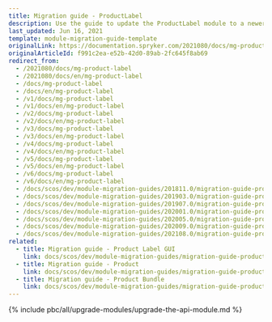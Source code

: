```yaml
---
title: Migration guide - ProductLabel
description: Use the guide to update the ProductLabel module to a newer version.
last_updated: Jun 16, 2021
template: module-migration-guide-template
originalLink: https://documentation.spryker.com/2021080/docs/mg-product-label
originalArticleId: f991c2ea-e52b-42d0-89ab-2fc645f8ab69
redirect_from:
  - /2021080/docs/mg-product-label
  - /2021080/docs/en/mg-product-label
  - /docs/mg-product-label
  - /docs/en/mg-product-label
  - /v1/docs/mg-product-label
  - /v1/docs/en/mg-product-label
  - /v2/docs/mg-product-label
  - /v2/docs/en/mg-product-label
  - /v3/docs/mg-product-label
  - /v3/docs/en/mg-product-label
  - /v4/docs/mg-product-label
  - /v4/docs/en/mg-product-label
  - /v5/docs/mg-product-label
  - /v5/docs/en/mg-product-label
  - /v6/docs/mg-product-label
  - /v6/docs/en/mg-product-label
  - /docs/scos/dev/module-migration-guides/201811.0/migration-guide-productlabel.html
  - /docs/scos/dev/module-migration-guides/201903.0/migration-guide-productlabel.html
  - /docs/scos/dev/module-migration-guides/201907.0/migration-guide-productlabel.html
  - /docs/scos/dev/module-migration-guides/202001.0/migration-guide-productlabel.html
  - /docs/scos/dev/module-migration-guides/202005.0/migration-guide-productlabel.html
  - /docs/scos/dev/module-migration-guides/202009.0/migration-guide-productlabel.html
  - /docs/scos/dev/module-migration-guides/202108.0/migration-guide-productlabel.html
related:
  - title: Migration guide - Product Label GUI
    link: docs/scos/dev/module-migration-guides/migration-guide-productlabelgui.html
  - title: Migration guide - Product
    link: docs/scos/dev/module-migration-guides/migration-guide-product.html
  - title: Migration guide - Product Bundle
    link: docs/scos/dev/module-migration-guides/migration-guide-productbundle.html
---
```


{% include pbc/all/upgrade-modules/upgrade-the-api-module.md %} <!-- To edit, see /_includes/pbc/all/upgrade-modules/upgrade-the-api-module.md -->
